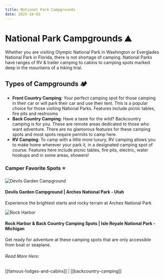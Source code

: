 ```yaml
---
title: National Park Campgrounds
date: 2025-10-03
---
```


# National Park Campgrounds ⛰️

Whether you are visiting Olympic National Park in Washington or Everglades National Park in Florida, there is not shortage of camping. National Parks have ranges of RV & trailer camping to cabins to camping spots marked deep in the mountains of a hiking trial. 

## Types of Campgrounds 🏕️

- **Front Country Camping**: Your perfect camping spot for those camping in their car or will park their car and use their tent. This is a popular choice for those visiting National Parks. Features include picnic tables, fire pits and restrooms  
- **Back Country Camping**: Have a taste for the wild? Backcountry camping is for you. These are remote areas dedicated to those who want adventure. There are no glamorous features for these camping spots and most spots require permits to camp here. 
- **RV Camping**: To camp with a little more luxury, RV camping allows you to make home wherever your park it, in a designated camping spot of course. Features here include picnic tables, fire pits, electric, water hookups and in some areas, showers! 


### Camper Favorite Spots ⭐

![Devils Garden Campground](https://photos.thedyrt.com/photo/302/photo/utah-devils-garden_421167c2720552ce0ebf59e54173241f.JPG?format=auto)

#### Devils Garden Campground | Arches National Park - Utah
Experience the brightest starts and rocky terrain at Arches National Park

![Rock Harbor](https://i.natgeofe.com/n/2a83108e-0f8e-4dc0-ad7d-21f71be58547/shutterstock_303145880_16x9.jpg?w=1200)

#### Rock Harbor & Back Country Camping Spots | Isle Royale National Park - Michigan 
Get ready for adventure at these camping spots that are only accessible from boat or seaplane. 

###### Read More Here: 
[[famous-lodges-and-cabins]] | [[backcountry-camping]]



